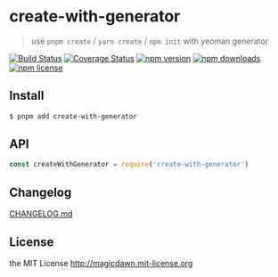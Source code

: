 # create-with-generator

> use `pnpm create` / `yarn create` / `npm init` with yeoman generator

[![Build Status](https://img.shields.io/github/workflow/status/magicdawn/create-with-generator/ci/main.svg?style=flat-square)](https://github.com/magicdawn/create-with-generator/actions/workflows/ci.yml)
[![Coverage Status](https://img.shields.io/codecov/c/github/magicdawn/create-with-generator.svg?style=flat-square)](https://codecov.io/gh/magicdawn/create-with-generator)
[![npm version](https://img.shields.io/npm/v/create-with-generator.svg?style=flat-square)](https://www.npmjs.com/package/create-with-generator)
[![npm downloads](https://img.shields.io/npm/dm/create-with-generator.svg?style=flat-square)](https://www.npmjs.com/package/create-with-generator)
[![npm license](https://img.shields.io/npm/l/create-with-generator.svg?style=flat-square)](http://magicdawn.mit-license.org)

## Install

```sh
$ pnpm add create-with-generator
```

## API

```js
const createWithGenerator = require('create-with-generator')
```

## Changelog

[CHANGELOG.md](CHANGELOG.md)

## License

the MIT License http://magicdawn.mit-license.org
